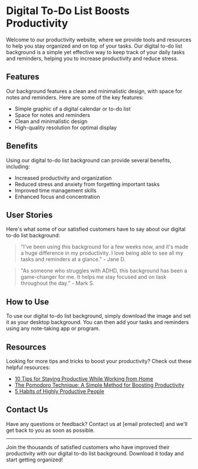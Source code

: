 <!--font:Poppins-->

# Digital To-Do List Boosts Productivity

Welcome to our productivity website, where we provide tools and resources to help you stay organized and on top of your tasks. Our digital to-do list background is a simple yet effective way to keep track of your daily tasks and reminders, helping you to increase productivity and reduce stress.

## Features

Our background features a clean and minimalistic design, with space for notes and reminders. Here are some of the key features:

- Simple graphic of a digital calendar or to-do list
- Space for notes and reminders
- Clean and minimalistic design
- High-quality resolution for optimal display

## Benefits

Using our digital to-do list background can provide several benefits, including:

- Increased productivity and organization
- Reduced stress and anxiety from forgetting important tasks
- Improved time management skills
- Enhanced focus and concentration

## User Stories

Here's what some of our satisfied customers have to say about our digital to-do list background:

> "I've been using this background for a few weeks now, and it's made a huge difference in my productivity. I love being able to see all my tasks and reminders at a glance." - Jane D.

> "As someone who struggles with ADHD, this background has been a game-changer for me. It helps me stay focused and on task throughout the day." - Mark S.

## How to Use

To use our digital to-do list background, simply download the image and set it as your desktop background. You can then add your tasks and reminders using any note-taking app or program.

## Resources

Looking for more tips and tricks to boost your productivity? Check out these helpful resources:

- [10 Tips for Staying Productive While Working from Home](#)
- [The Pomodoro Technique: A Simple Method for Boosting Productivity](#)
- [5 Habits of Highly Productive People](#)

## Contact Us

Have any questions or feedback? Contact us at [email protected] and we'll get back to you as soon as possible.

---

Join the thousands of satisfied customers who have improved their productivity with our digital to-do list background. Download it today and start getting organized!

<!--

Write me content for website with wallpaper which alt text is:

"A wallpaper with a simple graphic of a digital calendar or to-do list, with space for notes and reminders."

The name/title of the page should not be 1:1 copy of the alt text but rather a real content of the website which is using this wallpaper.

- Use markdown format 
- Start with heading
- Heading should be short and concise
- The content should look like a real website 
- The website should not be about the wallpaper, wallpaper is just a related background
- Heading should be contain work "wallpaper" or "background"
- Include real sections like references, contact, user stories, etc. use things relevant to the page purpose.
- Feel free to use structure like headings, bullets, numbering, blockquotes, paragraphs, horizontal lines, etc.
- You can use formatting like bold or _italic_
- You can include UTF-8 emojis
- Links should be only #hash anchors (and you can refer to the document itself)
- Do not include images


---


# Boost Your Productivity with Our Digital To-Do List Wallpaper

Welcome to our productivity website, where we help you stay organized and on top of your tasks. Our digital to-do list wallpaper is the perfect addition to your workspace, providing a simple yet effective way to keep track of your daily tasks and reminders.

## Features

Our wallpaper features a clean and minimalistic design, with space for notes and reminders. Here are some of the key features:

- Simple graphic of a digital calendar or to-do list
- Space for notes and reminders
- Clean and minimalistic design
- High-quality resolution for optimal display

## Benefits

Using our digital to-do list wallpaper can provide several benefits, including:

- Increased productivity and organization
- Reduced stress and anxiety from forgetting important tasks
- Improved time management skills
- Enhanced focus and concentration

## User Stories

Don't just take our word for it - here are some user stories from our satisfied customers:

> "I've been using this wallpaper for a few weeks now, and it's made a huge difference in my productivity. I love being able to see all my tasks and reminders at a glance." - Jane D.

> "As someone who struggles with ADHD, this wallpaper has been a game-changer for me. It helps me stay focused and on task throughout the day." - Mark S.

## How to Use

To use our digital to-do list wallpaper, simply download the image and set it as your desktop background. You can then add your tasks and reminders using any note-taking app or program.

## References

Looking for more tips and tricks to boost your productivity? Check out these helpful resources:

- [10 Tips for Staying Productive While Working from Home](#)
- [The Pomodoro Technique: A Simple Method for Boosting Productivity](#)
- [5 Habits of Highly Productive People](#)

## Contact Us

Have any questions or feedback? We'd love to hear from you! Contact us at [email protected] and we'll get back to you as soon as possible.

---

Join the thousands of satisfied customers who have improved their productivity with our digital to-do list wallpaper. Download it today and start getting organized!


---


Heading should not include word "wallpaper". The website should not be about the wallpaper itself, wallpaper is just a related background, rewrite whole content.


---


# Stay Organized and Boost Your Productivity with Our Digital To-Do List Background

Welcome to our productivity website, where we provide tools and resources to help you stay organized and on top of your tasks. Our digital to-do list background is the perfect addition to your workspace, providing a simple yet effective way to keep track of your daily tasks and reminders.

## Features

Our background features a clean and minimalistic design, with space for notes and reminders. Here are some of the key features:

- Simple graphic of a digital calendar or to-do list
- Space for notes and reminders
- Clean and minimalistic design
- High-quality resolution for optimal display

## Benefits

Using our digital to-do list background can provide several benefits, including:

- Increased productivity and organization
- Reduced stress and anxiety from forgetting important tasks
- Improved time management skills
- Enhanced focus and concentration

## User Stories

Don't just take our word for it - here are some user stories from our satisfied customers:

> "I've been using this background for a few weeks now, and it's made a huge difference in my productivity. I love being able to see all my tasks and reminders at a glance." - Jane D.

> "As someone who struggles with ADHD, this background has been a game-changer for me. It helps me stay focused and on task throughout the day." - Mark S.

## How to Use

To use our digital to-do list background, simply download the image and set it as your desktop background. You can then add your tasks and reminders using any note-taking app or program.

## Resources

Looking for more tips and tricks to boost your productivity? Check out these helpful resources:

- [10 Tips for Staying Productive While Working from Home](#)
- [The Pomodoro Technique: A Simple Method for Boosting Productivity](#)
- [5 Habits of Highly Productive People](#)

## Contact Us

Have any questions or feedback? We'd love to hear from you! Contact us at [email protected] and we'll get back to you as soon as possible.

---

Join the thousands of satisfied customers who have improved their productivity with our digital to-do list background. Download it today and start getting organized!


---


Heading is too long, rewrite whole content.


---


# Boost Your Productivity with a Digital To-Do List Background

Welcome to our productivity website, where we provide tools and resources to help you stay organized and on top of your tasks. Our digital to-do list background is a simple yet effective way to keep track of your daily tasks and reminders, helping you to increase productivity and reduce stress.

## Features

Our background features a clean and minimalistic design, with space for notes and reminders. Here are some of the key features:

- Simple graphic of a digital calendar or to-do list
- Space for notes and reminders
- Clean and minimalistic design
- High-quality resolution for optimal display

## Benefits

Using our digital to-do list background can provide several benefits, including:

- Increased productivity and organization
- Reduced stress and anxiety from forgetting important tasks
- Improved time management skills
- Enhanced focus and concentration

## User Stories

Don't just take our word for it - here are some user stories from our satisfied customers:

> "I've been using this background for a few weeks now, and it's made a huge difference in my productivity. I love being able to see all my tasks and reminders at a glance." - Jane D.

> "As someone who struggles with ADHD, this background has been a game-changer for me. It helps me stay focused and on task throughout the day." - Mark S.

## How to Use

To use our digital to-do list background, simply download the image and set it as your desktop background. You can then add your tasks and reminders using any note-taking app or program.

## Resources

Looking for more tips and tricks to boost your productivity? Check out these helpful resources:

- [10 Tips for Staying Productive While Working from Home](#)
- [The Pomodoro Technique: A Simple Method for Boosting Productivity](#)
- [5 Habits of Highly Productive People](#)

## Contact Us

Have any questions or feedback? Contact us at [email protected] and we'll get back to you as soon as possible.

---

Join the thousands of satisfied customers who have improved their productivity with our digital to-do list background. Download it today and start getting organized!


---


Heading is too long, rewrite whole content.


---


# Increase Productivity with a Digital To-Do List Background

Welcome to our productivity website, where we provide tools and resources to help you stay organized and on top of your tasks. Our digital to-do list background is a simple yet effective way to keep track of your daily tasks and reminders, helping you to increase productivity and reduce stress.

## Features

Our background features a clean and minimalistic design, with space for notes and reminders. Here are some of the key features:

- Simple graphic of a digital calendar or to-do list
- Space for notes and reminders
- Clean and minimalistic design
- High-quality resolution for optimal display

## Benefits

Using our digital to-do list background can provide several benefits, including:

- Increased productivity and organization
- Reduced stress and anxiety from forgetting important tasks
- Improved time management skills
- Enhanced focus and concentration

## User Stories

Here's what some of our satisfied customers have to say about our digital to-do list background:

> "I've been using this background for a few weeks now, and it's made a huge difference in my productivity. I love being able to see all my tasks and reminders at a glance." - Jane D.

> "As someone who struggles with ADHD, this background has been a game-changer for me. It helps me stay focused and on task throughout the day." - Mark S.

## How to Use

To use our digital to-do list background, simply download the image and set it as your desktop background. You can then add your tasks and reminders using any note-taking app or program.

## Resources

Looking for more tips and tricks to boost your productivity? Check out these helpful resources:

- [10 Tips for Staying Productive While Working from Home](#)
- [The Pomodoro Technique: A Simple Method for Boosting Productivity](#)
- [5 Habits of Highly Productive People](#)

## Contact Us

Have any questions or feedback? Contact us at [email protected] and we'll get back to you as soon as possible.

---

Join the thousands of satisfied customers who have improved their productivity with our digital to-do list background. Download it today and start getting organized!


---


Write me a Google font which is best fitting for the website.

Pick from the list:
- Lato
- Inter
- Exo 2
- Dancing Script
- Montserrat
- Poppins
- IBM Plex Sans
- Great Vibes
- Playfair Display
- Open Sans
- Alegreya
- Raleway
- Roboto
- Futura
- Barlow Condensed
- Orbitron
- Lobster


Write just the font name nothing else.


---


Poppins

-->
